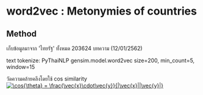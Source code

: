 # word2vec : Metonymies of countries

## Method
เก็บข้อมูลมาจาก 'ไทยรัฐ' ทั้งหมด 203624 บทความ (12/01/2562)

text tokenize: PyThaiNLP
gensim.model.word2vec size=200, min_count=5, window=15

วัดความคล้ายคลีงโดยใช้ cos similarity <a href="https://www.codecogs.com/eqnedit.php?latex=\cos{\theta}&space;=&space;\frac{\vec{x}\cdot\vec{y}}{|\vec{x}||\vec{y}|}" target="_blank"><img src="https://latex.codecogs.com/gif.latex?\cos{\theta}&space;=&space;\frac{\vec{x}\cdot\vec{y}}{|\vec{x}||\vec{y}|}" title="\cos{\theta} = \frac{\vec{x}\cdot\vec{y}}{|\vec{x}||\vec{y}|}" /></a>

